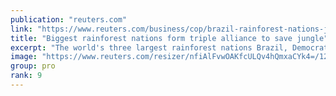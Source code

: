 ```yaml
---
publication: "reuters.com"
link: "https://www.reuters.com/business/cop/brazil-rainforest-nations-join-forces-save-jungle-2022-11-14/"
title: "Biggest rainforest nations form triple alliance to save jungle"
excerpt: "The world's three largest rainforest nations Brazil, Democratic Republic of Congo and Indonesia on Monday formally launched a partnership to cooperate on forest preservation after a decade of on-off t"
image: "https://www.reuters.com/resizer/nfiAlFvwOAKfcULQv4hQmxaCYk4=/1200x628/smart/filters:quality(80)/cloudfront-us-east-2.images.arcpublishing.com/reuters/SFPTL667QZMAHLFHN7NK2UWBX4.jpg"
group: pro
rank: 9
---
```

